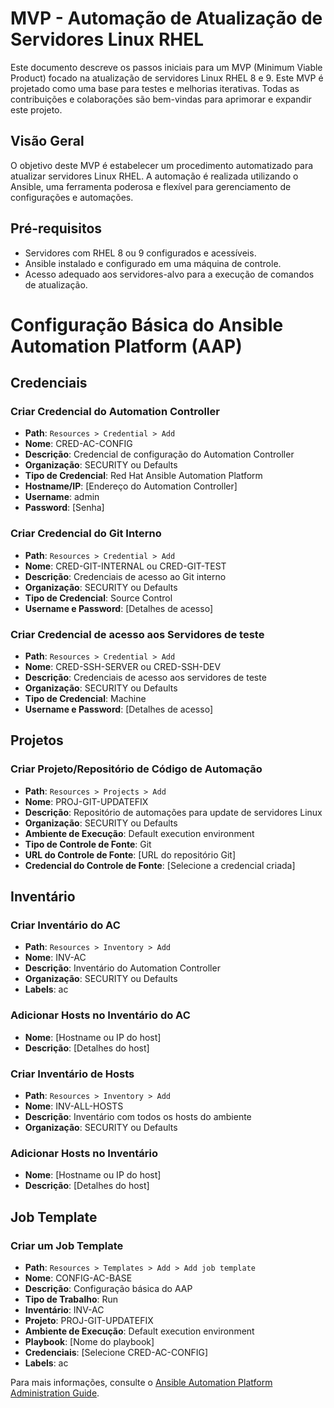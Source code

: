 
# MVP - Automação de Atualização de Servidores Linux RHEL

Este documento descreve os passos iniciais para um MVP (Minimum Viable Product) focado na atualização de servidores Linux RHEL 8 e 9. Este MVP é projetado como uma base para testes e melhorias iterativas. Todas as contribuições e colaborações são bem-vindas para aprimorar e expandir este projeto.

## Visão Geral

O objetivo deste MVP é estabelecer um procedimento automatizado para atualizar servidores Linux RHEL. A automação é realizada utilizando o Ansible, uma ferramenta poderosa e flexível para gerenciamento de configurações e automações.

## Pré-requisitos

- Servidores com RHEL 8 ou 9 configurados e acessíveis.
- Ansible instalado e configurado em uma máquina de controle.
- Acesso adequado aos servidores-alvo para a execução de comandos de atualização.


# Configuração Básica do Ansible Automation Platform (AAP)

## Credenciais

### Criar Credencial do Automation Controller
- **Path**: `Resources > Credential > Add`
- **Nome**: CRED-AC-CONFIG
- **Descrição**: Credencial de configuração do Automation Controller
- **Organização**: SECURITY ou Defaults
- **Tipo de Credencial**: Red Hat Ansible Automation Platform
- **Hostname/IP**: [Endereço do Automation Controller]
- **Username**: admin
- **Password**: [Senha]

### Criar Credencial do Git Interno
- **Path**: `Resources > Credential > Add`
- **Nome**: CRED-GIT-INTERNAL ou CRED-GIT-TEST
- **Descrição**: Credenciais de acesso ao Git interno
- **Organização**: SECURITY ou Defaults
- **Tipo de Credencial**: Source Control
- **Username e Password**: [Detalhes de acesso]

### Criar Credencial de acesso aos Servidores de teste
- **Path**: `Resources > Credential > Add`
- **Nome**: CRED-SSH-SERVER ou CRED-SSH-DEV
- **Descrição**: Credenciais de acesso aos servidores de teste
- **Organização**: SECURITY ou Defaults
- **Tipo de Credencial**: Machine
- **Username e Password**: [Detalhes de acesso]

## Projetos

### Criar Projeto/Repositório de Código de Automação
- **Path**: `Resources > Projects > Add`
- **Nome**: PROJ-GIT-UPDATEFIX
- **Descrição**: Repositório de automações para update de servidores Linux
- **Organização**: SECURITY ou Defaults
- **Ambiente de Execução**: Default execution environment
- **Tipo de Controle de Fonte**: Git
- **URL do Controle de Fonte**: [URL do repositório Git]
- **Credencial do Controle de Fonte**: [Selecione a credencial criada]

## Inventário

### Criar Inventário do AC
- **Path**: `Resources > Inventory > Add`
- **Nome**: INV-AC
- **Descrição**: Inventário do Automation Controller
- **Organização**: SECURITY ou Defaults
- **Labels**: ac

### Adicionar Hosts no Inventário do AC
- **Nome**: [Hostname ou IP do host]
- **Descrição**: [Detalhes do host]

### Criar Inventário de Hosts
- **Path**: `Resources > Inventory > Add`
- **Nome**: INV-ALL-HOSTS
- **Descrição**: Inventário com todos os hosts do ambiente
- **Organização**: SECURITY ou Defaults

### Adicionar Hosts no Inventário
- **Nome**: [Hostname ou IP do host]
- **Descrição**: [Detalhes do host]

## Job Template

### Criar um Job Template
- **Path**: `Resources > Templates > Add > Add job template`
- **Nome**: CONFIG-AC-BASE
- **Descrição**: Configuração básica do AAP
- **Tipo de Trabalho**: Run
- **Inventário**: INV-AC
- **Projeto**: PROJ-GIT-UPDATEFIX
- **Ambiente de Execução**: Default execution environment
- **Playbook**: [Nome do playbook]
- **Credenciais**: [Selecione CRED-AC-CONFIG]
- **Labels**: ac

Para mais informações, consulte o [Ansible Automation Platform Administration Guide](https://access.redhat.com/documentation/en-us/red_hat_ansible_automation_platform/).
